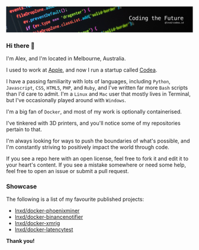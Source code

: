 ![Banner - Coding the Future](https://github.com/lnxd/lnxd/raw/main/banner-codingthefuture.png)

### Hi there  👋

I'm Alex, and I'm located in Melbourne, Australia.

I used to work at [Apple](https://apple.com), and now I run a startup called [Codea](https://codea.id).

I have a passing familiarity with lots of languages, including `Python`, `Javascript`, `CSS`, `HTML5`, `PHP`, and `Ruby`, and I've written far more `Bash` scripts than I'd care to admit. I'm a `Linux` and `Mac` user that mostly lives in Terminal, but I've occasionally played around with `Windows`.

I'm a big fan of `Docker`, and most of my work is optionally containerised.

I've tinkered with 3D printers, and you'll notice some of my repositories pertain to that.

I'm always looking for ways to push the boundaries of what's possible, and I'm constantly striving to positively impact the world through code.

If you see a repo here with an open license, feel free to fork it and edit it to your heart's content. If you see a mistake somewhere or need some help, feel free to open an issue or submit a pull request.

### Showcase

The following is a list of my favourite published projects:

* [lnxd/docker-phoenixminer](https://github.com/lnxd/docker-phoenixminer)
* [lnxd/docker-binancenotifier](https://github.com/lnxd/docker-binancenotifier)
* [lnxd/docker-xmrig](https://github.com/lnxd/docker-xmrig)
* [lnxd/docker-latencytest](https://github.com/lnxd/docker-latencytest)

**Thank you!**
